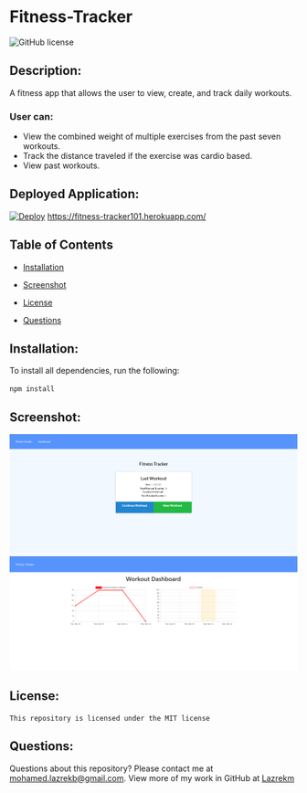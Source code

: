 # Fitness-Tracker
  ![GitHub license](https://img.shields.io/badge/license-MIT-blue.svg)

  ## Description:
A fitness app that allows the user to view, create, and track daily workouts.
### User can: 
* View the combined weight of multiple exercises from the past seven workouts.
* Track the distance traveled if the exercise was cardio based.
* View past workouts.

## Deployed Application:
 [![Deploy](https://www.herokucdn.com/deploy/button.svg)](https://fitness-tracker101.herokuapp.com/)
 https://fitness-tracker101.herokuapp.com/

  ## Table of Contents 
  
  * [Installation](#installation)
  
  * [Screenshot](#screenshot)
  
 * [License](#license)
  
  * [Questions](#questions)
  
  ## Installation:
  To install all dependencies, run the following:

  `
  npm install
  `
  ## Screenshot:

  ![Screenshot techblog](./assets/Capture.PNG)
  ![Screenshot techblog](./assets/Capture1.PNG)

  ## License:
  

    This repository is licensed under the MIT license 

  ## Questions:
  Questions about this repository? Please contact me at [mohamed.lazrekb@gmail.com](mailto:mohamed.lazrekb@gmail.com). View more of my work in GitHub at [Lazrekm](https://github.com/lazrekm) 
